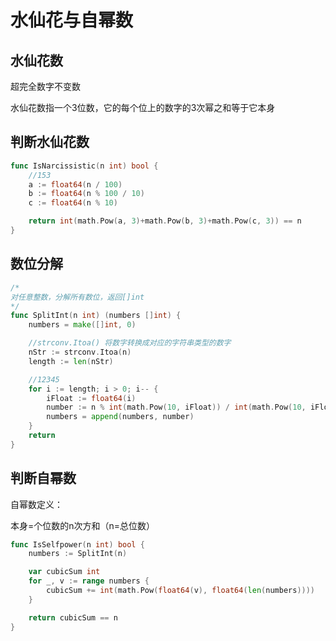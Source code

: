 # 水仙花与自幂数

## 水仙花数

超完全数字不变数

水仙花数指一个3位数，它的每个位上的数字的3次幂之和等于它本身

## 判断水仙花数

```go
func IsNarcissistic(n int) bool {
	//153
	a := float64(n / 100)
	b := float64(n % 100 / 10)
	c := float64(n % 10)

	return int(math.Pow(a, 3)+math.Pow(b, 3)+math.Pow(c, 3)) == n
}

```

## 数位分解

```go
/*
对任意整数，分解所有数位，返回[]int
*/
func SplitInt(n int) (numbers []int) {
	numbers = make([]int, 0)

    //strconv.Itoa() 将数字转换成对应的字符串类型的数字
	nStr := strconv.Itoa(n)
	length := len(nStr)

	//12345
	for i := length; i > 0; i-- {
		iFloat := float64(i)
		number := n % int(math.Pow(10, iFloat)) / int(math.Pow(10, iFloat-1))
		numbers = append(numbers, number)
	}
	return
}

```

## 判断自幂数

自幂数定义：

本身=个位数的n次方和（n=总位数）

```go
func IsSelfpower(n int) bool {
	numbers := SplitInt(n)

	var cubicSum int
	for _, v := range numbers {
		cubicSum += int(math.Pow(float64(v), float64(len(numbers))))
	}

	return cubicSum == n
}
```

